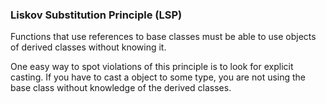 ### Liskov Substitution Principle (LSP)

Functions that use references to base classes must be able to use objects of derived classes without knowing it.

One easy way to spot violations of this principle is to look for explicit casting. If you have to cast a object to some type, you are not using the base class without knowledge of the derived classes.
